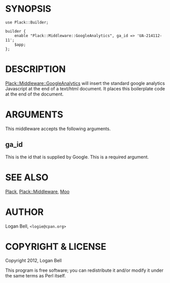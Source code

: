 # SYNOPSIS

    use Plack::Builder;

    builder {
        enable "Plack::Middleware::GoogleAnalytics", ga_id => 'UA-214112-11';
        $app;
    };

# DESCRIPTION

[Plack::Middleware::GoogleAnalytics](http://search.cpan.org/perldoc?Plack::Middleware::GoogleAnalytics) will insert the standard google analytics 
Javascript at the end of a text/html document. It places this boilerplate code at the
end of the document.

# ARGUMENTS

This middleware accepts the following arguments.

## ga_id

This is the id that is supplied by Google. This is a required argument.

# SEE ALSO

[Plack](http://search.cpan.org/perldoc?Plack), [Plack::Middleware](http://search.cpan.org/perldoc?Plack::Middleware), [Moo](http://search.cpan.org/perldoc?Moo) 

# AUTHOR

Logan Bell, `<logie@cpan.org>`

# COPYRIGHT & LICENSE

Copyright 2012, Logan Bell

This program is free software; you can redistribute it and/or modify
it under the same terms as Perl itself.